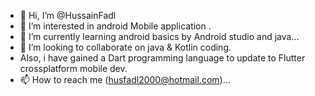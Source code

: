 - 👋 Hi, I’m @HussainFadl
- 👀 I’m interested in android Mobile application .
- 🌱 I’m currently learning  android basics  by Android studio and java...
- 💞️ I’m looking to collaborate on java & Kotlin coding.
- Also, i have gained a Dart programming language to update to Flutter crossplatform mobile dev.
- 📫 How to reach me (husfadl2000@hotmail.com)...

<!---
HussainFadl/HussainFadl is a ✨ special ✨ repository because its `README.md` (this file) appears on your GitHub profile.
You can click the Preview link to take a look at your changes.
--->
